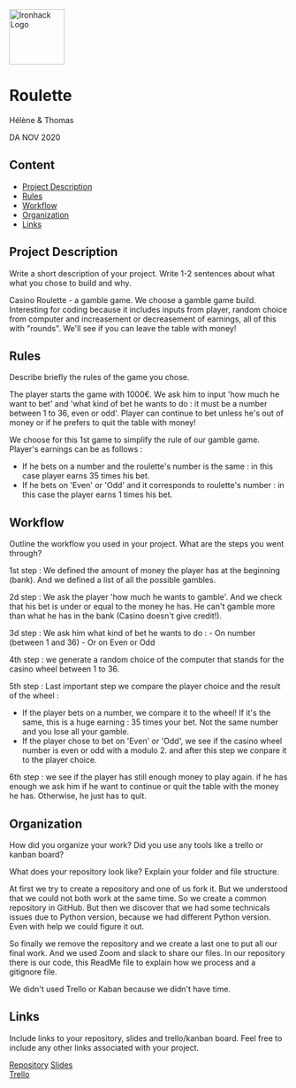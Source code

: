<img src="https://bit.ly/2VnXWr2" alt="Ironhack Logo" width="100"/>

# Roulette
Hélène & Thomas

DA NOV 2020

## Content
- [Project Description](#project-description)
- [Rules](#rules)
- [Workflow](#workflow)
- [Organization](#organization)
- [Links](#links)

## Project Description
Write a short description of your project. Write 1-2 sentences about what what you chose to build and why. 

Casino Roulette - a gamble game.
We choose a gamble game build. Interesting for coding because it includes inputs from player, random choice from computer and increasement or decreasement of earnings, all of this with "rounds". We'll see if you can leave the table with money!

## Rules
Describe briefly the rules of the game you chose. 

The player starts the game with 1000€. We ask him to input 'how much he want to bet' and 'what kind of bet he wants to do : it must be a number between 1 to 36, even or odd'. Player can continue to bet unless he's out of money or if he prefers to quit the table with money!

We choose for this 1st game to simplify the rule of our gamble game. Player's earnings can be as follows :
- If he bets on a number and the roulette's number is the same : in this case player earns 35 times his bet.
- If he bets on 'Even' or 'Odd' and it corresponds to roulette's number : in this case the player earns 1 times his bet. 

## Workflow
Outline the workflow you used in your project. What are the steps you went through?

1st step : We defined the amount of money the player has at the beginning (bank). And we defined a list of all the possible gambles. 

2d step : We ask the player 'how much he wants to gamble'. And we check that his bet is under or equal to the money he has. He can't gamble more than what he has in the bank (Casino doesn't give credit!).

3d step : We ask him what kind of bet he wants to do :
                - On number (between 1 and 36)
                - Or on Even or Odd

4th step : we generate a random choice of the computer that stands for the casino wheel between 1 to 36. 

5th step : Last important step we compare the player choice and the result of the wheel :
- If the player bets on a number, we compare it to the wheel! If it's the same, this is a huge earning : 35 times your bet. Not the same number and you lose all your gamble.
- If the player chose to bet on 'Even' or 'Odd', we see if the casino wheel number is even or odd with a modulo 2. and after this step we conpare it to the player choice. 

6th step : we see if the player has still enough money to play again. if he has enough we ask him if he want to continue or quit the table with the money he has. Otherwise, he just has to quit. 


## Organization
How did you organize your work? Did you use any tools like a trello or kanban board?

What does your repository look like? Explain your folder and file structure.

At first we try to create a repository and one of us fork it. But we understood that we could not both work at the same time. So
we create a common repository in GitHub. But then we discover that we had some technicals issues due to Python version, because we had different Python version. Even with help we could figure it out. 

So finally we remove the repository and we create a last one to put all our final work. And we used Zoom and slack to share our files. 
In our repository there is our code, this ReadMe file to explain how we process and a gitignore file.

We didn't used Trello or Kaban because we didn't have time. 

## Links
Include links to your repository, slides and trello/kanban board. Feel free to include any other links associated with your project. 

[Repository](https://github.com/Thomas-chenu/Casino_Roulette) 
[Slides](https://slides.com/)  
[Trello](https://trello.com/en)  